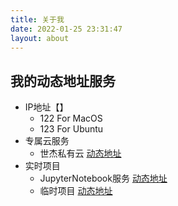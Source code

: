 ```yaml
---
title: 关于我
date: 2022-01-25 23:31:47
layout: about
---
```


## 我的动态地址服务
- IP地址【】
  - 122 For MacOS 
  - 123 For Ubuntu
- 专属云服务
  - 世杰私有云 [动态地址](http://:18998)
- 实时项目
  - JupyterNotebook服务 [动态地址](http://:18999)
  - 临时项目 [动态地址](http://:19000)
